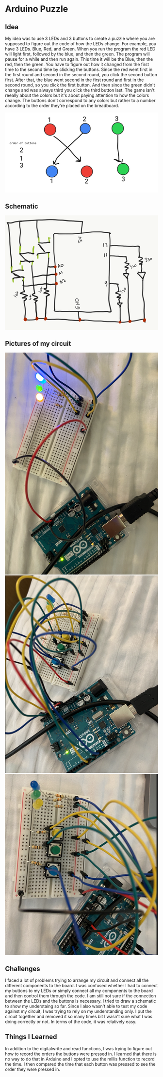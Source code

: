 # Arduino Puzzle

## Idea 

My idea was to use 3 LEDs and 3 buttons to create a puzzle where you are supposed to figure out the code of how the LEDs change. For example, you have 3 LEDs. Blue, Red, and Green. When you run the program the red LED will light first, followed by the blue, and then the green. The program will pause for a while and then run again. This time it will be the Blue, then the red, then the green. You have to figure out how it changed from the first time to the second time by clicking the buttons. Since the red went first in the first round and second in the second round, you click the second button first. After that, the blue went second in the first round and first in the second round, so you click the first button. And then since the green didn't change and was always third you click the third button last.
The game isn't reeally about the colors but it's about paying attention to how the colors change. The buttons don't correspond to any colors but rather to a number according to the order they're placed on the breadboard.

![Example](drawing.png)
## Schematic

![Example](schematic.png)
## Pictures of my circuit
![Example](step1.png)
![Example](step2.png)
![Example](step3.png)

## Challenges

I faced a lot of problems trying to arrange my circuit and connect all the different components to the board. I was confused whether I had to connect my buttons to my LEDs or simply connect all my components to the board and then control them through the code. I am still not sure if the connection between the LEDs and the buttons is necessary. I tried to draw a schematic to show my understaing so far. Since I also wasn't able to test my code against my circuit, I was trying to rely on my understanding only. I put the circuit together and removed it so many times bit I wasn't sure what I was doing correctly or not. In terms of the code, it was relatively easy.

## Things I Learned

In addition to the digitalwrite and read functions, I was trying to figure out how to record the orders the buttons were pressed in. I learned that there is no way to do that in Arduino and I opted to use the millis function to record the time. I then compared the time that each button was pressed to see the order they were pressed in.
